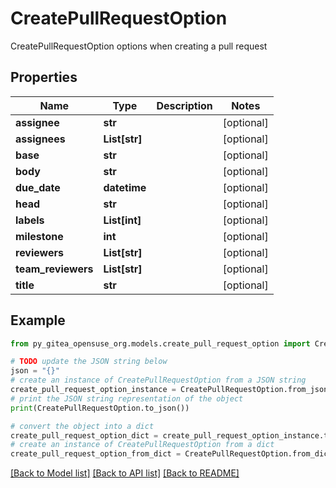 # CreatePullRequestOption

CreatePullRequestOption options when creating a pull request

## Properties

Name | Type | Description | Notes
------------ | ------------- | ------------- | -------------
**assignee** | **str** |  | [optional] 
**assignees** | **List[str]** |  | [optional] 
**base** | **str** |  | [optional] 
**body** | **str** |  | [optional] 
**due_date** | **datetime** |  | [optional] 
**head** | **str** |  | [optional] 
**labels** | **List[int]** |  | [optional] 
**milestone** | **int** |  | [optional] 
**reviewers** | **List[str]** |  | [optional] 
**team_reviewers** | **List[str]** |  | [optional] 
**title** | **str** |  | [optional] 

## Example

```python
from py_gitea_opensuse_org.models.create_pull_request_option import CreatePullRequestOption

# TODO update the JSON string below
json = "{}"
# create an instance of CreatePullRequestOption from a JSON string
create_pull_request_option_instance = CreatePullRequestOption.from_json(json)
# print the JSON string representation of the object
print(CreatePullRequestOption.to_json())

# convert the object into a dict
create_pull_request_option_dict = create_pull_request_option_instance.to_dict()
# create an instance of CreatePullRequestOption from a dict
create_pull_request_option_from_dict = CreatePullRequestOption.from_dict(create_pull_request_option_dict)
```
[[Back to Model list]](../README.md#documentation-for-models) [[Back to API list]](../README.md#documentation-for-api-endpoints) [[Back to README]](../README.md)


